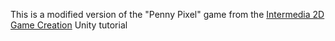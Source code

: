 
This is a modified version of the "Penny Pixel" game from the [Intermedia 2D Game Creation](https://unity3d.com/learn/tutorials/topics/2d-game-creation/intro-and-session-goals?playlist=17093) Unity tutorial

